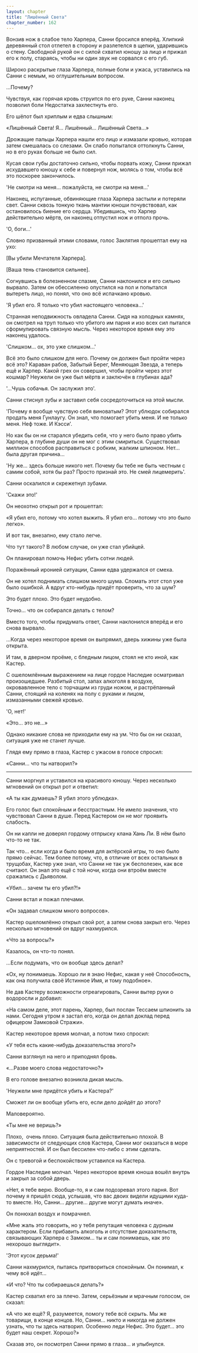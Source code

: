 ```yaml
---
layout: chapter
title: "Лишённый Света"
chapter_number: 162
---
```


Вонзив нож в слабое тело Харпера, Санни бросился вперёд. Хлипкий деревянный стол отлетел в сторону и разлетелся в щепки, ударившись о стену. Свободной рукой он с силой схватил юношу за лицо и прижал его к полу, стараясь, чтобы ни один звук не сорвался с его губ.

Широко раскрытые глаза Харпера, полные боли и ужаса, уставились на Санни с немым, но оглушительным вопросом.

...Почему?

Чувствуя, как горячая кровь струится по его руке, Санни наконец позволил боли Недостатка захлестнуть его.

Его шёпот был хриплым и едва слышным:

«Лишённый Света! Я... Лишённый... Лишённый Света...»

Дрожащие пальцы Харпера нашли его лицо и измазали кровью, которая затем смешалась со слезами. Он слабо попытался оттолкнуть Санни, но в его руках больше не было сил.

Кусая свои губы достаточно сильно, чтобы порвать кожу, Санни прижал исхудавшего юношу к себе и повернул нож, молясь о том, чтобы всё это поскорее закончилось.

'Не смотри на меня... пожалуйста, не смотри на меня...'

Наконец, испуганные, обвиняющие глаза Харпера застыли и потеряли свет. Санни сквозь тонкую ткань мантии юноши почувствовал, как остановилось биение его сердца. Убедившись, что Харпер действительно мёртв, он наконец отпустил нож и отполз прочь.

'О, боги...'

Словно призванный этими словами, голос Заклятия прошептал ему на ухо:

[Вы убили Мечтателя Харпера].

[Ваша тень становится сильнее].

Согнувшись в болезненном спазме, Санни наклонился и его сильно вырвало. Затем он обессиленно опустился на пол и попытался вытереть лицо, но понял, что оно всё испачкано кровью.

'Я убил его. Я только что убил настоящего человека...'

Странная неподвижность овладела Санни. Сидя на холодных камнях, он смотрел на труп только что убитого им парня и изо всех сил пытался сформулировать связную мысль. Через некоторое время ему это наконец удалось.

'Слишком... ох, это уже слишком...'

Всё это было слишком для него. Почему он должен был пройти через всё это? Караван рабов, Забытый Берег, Меняющая Звезда, а теперь ещё и Харпер. Какой грех он совершил, чтобы пройти через этот кошмар? Неужели он уже был мёртв и заключён в глубинах ада?

'...Чушь собачья. Он заслужил это'.

Санни стиснул зубы и заставил себя сосредоточиться на этой мысли.

'Почему я вообще чувствую себя виноватым? Этот ублюдок собирался продать меня Гунлаугу. Он знал, что помогает убить меня. И не только меня. Неф тоже. И Кэсси'.

Но как бы он ни старался убедить себя, что у него было право убить Харпера, в глубине души он не мог с этим смириться. Существовал миллион способов расправиться с робким, жалким шпионом. Нет... была другая причина...

'Ну же... здесь больше никого нет. Почему бы тебе не быть честным с самим собой, хотя бы раз? Просто признай это. Не смей лицемерить'.

Санни оскалился и скрежетнул зубами.

'Скажи это!'

Он неохотно открыл рот и прошептал:

«Я убил его, потому что хотел выжить. Я убил его... потому что это было легко».

И вот так, внезапно, ему стало легче.

Что тут такого? В любом случае, он уже стал убийцей.

Он планировал помочь Нефис убить сотни людей.

Поражённый иронией ситуации, Санни едва удержался от смеха.

Он не хотел поднимать слишком много шума. Сломать этот стол уже было ошибкой. А вдруг кто-нибудь придёт проверить, что за шум?

Это будет плохо. Это будет неудобно.

Точно... что он собирался делать с телом?

Вместо того, чтобы придумать ответ, Санни наклонился вперёд и его снова вырвало.

...Когда через некоторое время он выпрямил, дверь хижины уже была открыта.

И там, в дверном проёме, с бледным лицом, стоял не кто иной, как Кастер.

С ошеломлённым выражением на лице гордое Наследие осматривал произошедшее. Разбитый стол, запах алкоголя в воздухе, окровавленное тело с торчащим из груди ножом, и растрёпанный Санни, стоящий на коленях на полу с руками и лицом, измазанными свежей кровью.

'О, нет!'

«Это... это не...»

Однако никакие слова не приходили ему на ум. Что бы он ни сказал, ситуация уже не станет лучше.

Глядя ему прямо в глаза, Кастер с ужасом в голосе спросил:

«Санни... что ты натворил?»

***

Санни моргнул и уставился на красивого юношу. Через несколько мгновений он открыл рот и ответил:

«А ты как думаешь? Я убил этого ублюдка».

Его голос был спокойным и бесстрастным. Не имело значения, что чувствовал Санни в душе. Перед Кастером он не мог проявить слабость.

Он ни капли не доверял гордому отпрыску клана Хань Ли. В нём было что-то не так.

Так что... если когда и было время для актёрской игры, то оно было прямо сейчас. Тем более потому, что, в отличие от всех остальных в трущобах, Кастер уже знал, что Санни не так уж бесполезен, как все считают. Он знал это ещё с той ночи, когда они втроём вместе сражались с Дьяволом.

«Убил... зачем ты его убил?!»

Санни встал и пожал плечами.

«Он задавал слишком много вопросов».

Кастер ошеломлённо открыл свой рот, а затем снова закрыл его. Через несколько мгновений он вдруг нахмурился.

«Что за вопросы?»

Казалось, он что-то понял.

...Если подумать, что он вообще здесь делал?

«Ох, ну понимаешь. Хорошо ли я знаю Нефис, какая у неё Способность, как она получила своё Истинное Имя, и тому подобное».

Не дав Кастеру возможности отреагировать, Санни вытер руки о водоросли и добавил:

«На самом деле, этот парень, Харпер, был послан Тессаем шпионить за нами. Сегодня утром я застал его, когда он делал доклад перед офицером Замковой Стражи».

Кастер некоторое время молчал, а потом тихо спросил:

«У тебя есть какие-нибудь доказательства этого?»

Санни взглянул на него и приподнял бровь.

«...Разве моего слова недостаточно?»

В его голове внезапно возникла дикая мысль.

'Неужели мне придётся убить и Кастера?'

Сможет ли он вообще убить его, если дело дойдёт до этого?

Маловероятно.

«Ты мне не веришь?»

Плохо,  очень плохо. Ситуация была действительно плохой. В зависимости от следующих слов Кастера, Санни мог оказаться в море неприятностей. И он был бессилен что-либо с этим сделать.

Он с тревогой и беспокойством уставился на Кастера.

Гордое Наследие молчал. Через некоторое время юноша вошёл внутрь и закрыл за собой дверь.

«Нет, я тебе верю. Вообще-то, я и сам подозревал этого парня. Вот почему я пришёл сюда, услышав, что вас двоих видели идущими куда-то вместе. Но, Санни... другие... другие могут думать иначе».

Он понюхал воздух и помрачнел.

«Мне жаль это говорить, но у тебя репутация человека с дурным характером. Если прибавить алкоголь и отсутствие доказательств, связывающих Харпера с Замком... ты и сам понимаешь, как это нехорошо выглядит».

'Этот кусок дерьма!'

Санни нахмурился, пытаясь притвориться спокойным. Он понимал, к чему всё идёт...

«И что? Что ты собираешься делать?»

Кастер схватил его за плечо. Затем, серьёзным и мрачным голосом, он сказал:

«А что же ещё? Я, разумеется, помогу тебе всё скрыть. Мы же товарищи, в конце концов. Но, Санни... никто и никогда не должен узнать, что ты здесь натворил. Особенно леди Нефис. Это будет... это будет наш секрет. Хорошо?»

Сказав это, он посмотрел Санни прямо в глаза... и улыбнулся.